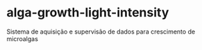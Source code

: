 # alga-growth-light-intensity
Sistema de aquisição e supervisão de dados para crescimento de microalgas 
